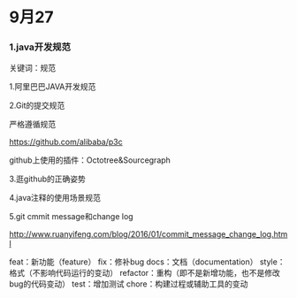 # 9月27

### 1.java开发规范

关键词：规范

1.阿里巴巴JAVA开发规范

2.Git的提交规范

严格遵循规范

https://github.com/alibaba/p3c

github上使用的插件：Octotree&Sourcegraph

3.逛github的正确姿势

4.java注释的使用场景规范

5.git cmmit message和change log

http://www.ruanyifeng.com/blog/2016/01/commit_message_change_log.html

feat：新功能（feature）
fix：修补bug
docs：文档（documentation）
style： 格式（不影响代码运行的变动）
refactor：重构（即不是新增功能，也不是修改bug的代码变动）
test：增加测试
chore：构建过程或辅助工具的变动